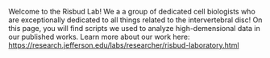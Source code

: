 Welcome to the Risbud Lab! We a a group of dedicated cell biologists who are exceptionally dedicated to all things related to the intervertebral disc!
On this page, you will find scripts we used to analyze high-demensional data in our published works.
Learn more about our work here: https://research.jefferson.edu/labs/researcher/risbud-laboratory.html

